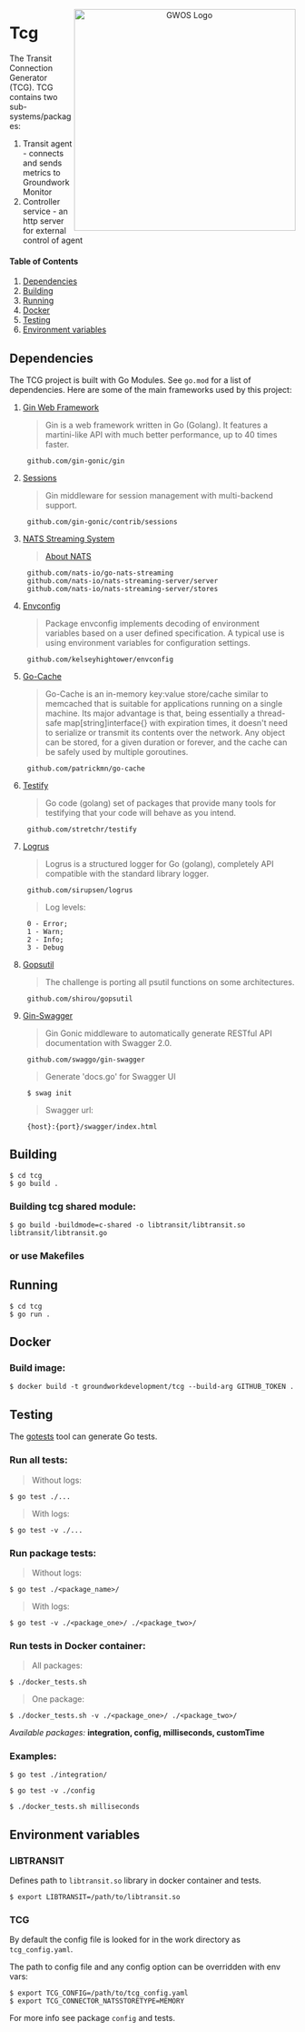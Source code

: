 <p align="center">
  <a href="http://www.gwos.com/" target="blank"><img src="https://www.gwos.com/wp-content/themes/groundwork/img/gwos_black_orange.png" width="390" alt="GWOS Logo" align="right"/></a>
</p>

# Tcg

The Transit Connection Generator (TCG). TCG contains two sub-systems/packages:

1. Transit agent - connects and sends metrics to Groundwork Monitor
2. Controller service - an http server for external control of agent


#### Table of Contents

1. [Dependencies](#dependencies)
2. [Building](#building)
3. [Running](#running)
4. [Docker](#docker)
5. [Testing](#testing)
6. [Environment variables](#envvar)


<a name="dependencies"></a>
## Dependencies

The TCG project is built with Go Modules. See `go.mod` for a list of dependencies. Here are some of the main frameworks used by this project:

1. [Gin Web Framework](github.com/gin-gonic/gin)

    >Gin is a web framework written in Go (Golang).
    It features a martini-like API with much better performance,
    up to 40 times faster.

        github.com/gin-gonic/gin

2. [Sessions](github.com/gin-contrib/sessions)

    > Gin middleware for session management with multi-backend support.

        github.com/gin-gonic/contrib/sessions

3. [NATS Streaming System](nats.io)

    > [About NATS](nats.io/about)

        github.com/nats-io/go-nats-streaming
        github.com/nats-io/nats-streaming-server/server
        github.com/nats-io/nats-streaming-server/stores

4. [Envconfig](github.com/kelseyhightower/envconfig)

    > Package envconfig implements decoding of environment variables based
    on a user defined specification. A typical use is using environment variables
    for configuration settings.

        github.com/kelseyhightower/envconfig

5. [Go-Cache](github.com/patrickmn/go-cache)

   > Go-Cache is an in-memory key:value store/cache similar to memcached
    that is suitable for applications running on a single machine. Its major advantage
    is that, being essentially a thread-safe map[string]interface{} with expiration times,
    it doesn't need to serialize or transmit its contents over the network.
    Any object can be stored, for a given duration or forever, and the cache can be safely
    used by multiple goroutines.

        github.com/patrickmn/go-cache

6. [Testify](github.com/stretchr/testify)

    > Go code (golang) set of packages that provide many tools for testifying that your
    code will behave as you intend.

        github.com/stretchr/testify

7. [Logrus](github.com/sirupsen/logrus)

    > Logrus is a structured logger for Go (golang), completely API compatible
    with the standard library logger.

        github.com/sirupsen/logrus
    
    > Log levels:
       
        0 - Error; 
        1 - Warn; 
        2 - Info; 
        3 - Debug


8. [Gopsutil](github.com/shirou/gopsutil)

    > The challenge is porting all psutil functions on some architectures.

        github.com/shirou/gopsutil

9. [Gin-Swagger](github.com/swaggo/gin-swagger)
    
    > Gin Gonic middleware to automatically generate RESTful API documentation with Swagger 2.0.
                                                        
        github.com/swaggo/gin-swagger
        
    > Generate 'docs.go' for Swagger UI
        
        $ swag init
    
    > Swagger url:

        {host}:{port}/swagger/index.html

<a name="building"></a>
## Building

```
$ cd tcg
$ go build .
```


### Building tcg shared module:

```
$ go build -buildmode=c-shared -o libtransit/libtransit.so libtransit/libtransit.go
```


### or use Makefiles

<a name="running"></a>
## Running

```
$ cd tcg
$ go run .
```


<a name="docker"></a>
## Docker

### Build image:

    $ docker build -t groundworkdevelopment/tcg --build-arg GITHUB_TOKEN .


<a name="testing"></a>
## Testing

The [gotests](https://github.com/cweill/gotests) tool can generate Go tests.


### Run all tests:

>Without logs:

    $ go test ./...

>With logs:

    $ go test -v ./...


### Run package tests:

>Without logs:

    $ go test ./<package_name>/

>With logs:

    $ go test -v ./<package_one>/ ./<package_two>/


### Run tests in Docker container:

>All packages:

    $ ./docker_tests.sh

>One package:

    $ ./docker_tests.sh -v ./<package_one>/ ./<package_two>/

*Available packages:* <b>integration, config, milliseconds, customTime</b>


### Examples:

    $ go test ./integration/

    $ go test -v ./config

    $ ./docker_tests.sh milliseconds


<a name="envvar"></a>
## Environment variables


### LIBTRANSIT

Defines path to `libtransit.so` library in docker container and tests.

    $ export LIBTRANSIT=/path/to/libtransit.so


### TCG

By default the config file is looked for in the work directory as `tcg_config.yaml`.

The path to config file and any config option can be overridden with env vars:

    $ export TCG_CONFIG=/path/to/tcg_config.yaml
    $ export TCG_CONNECTOR_NATSSTORETYPE=MEMORY

For more info see package `config` and tests.
